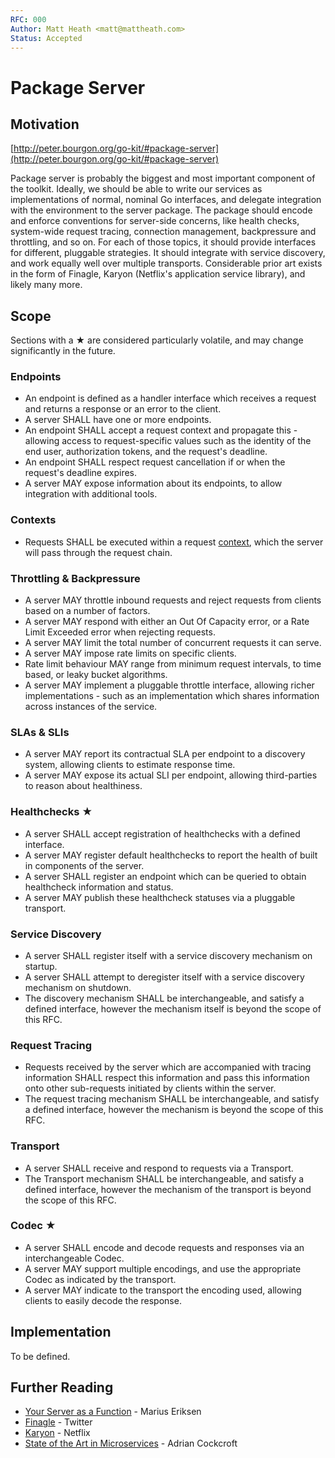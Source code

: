 ```yaml
---
RFC: 000
Author: Matt Heath <matt@mattheath.com>
Status: Accepted
---
```


# Package Server

## Motivation

[http://peter.bourgon.org/go-kit/#package-server](http://peter.bourgon.org/go-kit/#package-server)

Package server is probably the biggest and most important component of the toolkit. Ideally, we should be able to write our services as implementations of normal, nominal Go interfaces, and delegate integration with the environment to the server package. The package should encode and enforce conventions for server-side concerns, like health checks, system-wide request tracing, connection management, backpressure and throttling, and so on. For each of those topics, it should provide interfaces for different, pluggable strategies. It should integrate with service discovery, and work equally well over multiple transports. Considerable prior art exists in the form of Finagle, Karyon (Netflix's application service library), and likely many more.

## Scope

Sections with a ★ are considered particularly volatile, and may change significantly in the future.

### Endpoints

*   An endpoint is defined as a handler interface which receives a request and returns a response or an error to the client.
*   A server SHALL have one or more endpoints.
*   An endpoint SHALL accept a request context and propagate this - allowing access to request-specific values such as the identity of the end user, authorization tokens, and the request's deadline.
*   An endpoint SHALL respect request cancellation if or when the request's deadline expires.
*   A server MAY expose information about its endpoints, to allow integration with additional tools.

### Contexts

*   Requests SHALL be executed within a request [context](https://blog.golang.org/context), which the server will pass through the request chain.

### Throttling & Backpressure

*   A server MAY throttle inbound requests and reject requests from clients based on a number of factors.
*   A server MAY respond with either an Out Of Capacity error, or a Rate Limit Exceeded error when rejecting requests.
*   A server MAY limit the total number of concurrent requests it can serve.
*   A server MAY impose rate limits on specific clients.
*   Rate limit behaviour MAY range from minimum request intervals, to time based, or leaky bucket algorithms.
*   A server MAY implement a pluggable throttle interface, allowing richer implementations - such as an implementation which shares information across instances of the service.

### SLAs & SLIs

*   A server MAY report its contractual SLA per endpoint to a discovery system, allowing clients to estimate response time.
*	A server MAY expose its actual SLI per endpoint, allowing third-parties to reason about healthiness.

### Healthchecks ★

*   A server SHALL accept registration of healthchecks with a defined interface.
*   A server MAY register default healthchecks to report the health of built in components of the server.
*   A server SHALL register an endpoint which can be queried to obtain healthcheck information and status.
*   A server MAY publish these healthcheck statuses via a pluggable transport.

### Service Discovery

*   A server SHALL register itself with a service discovery mechanism on startup.
*   A server SHALL attempt to deregister itself with a service discovery mechanism on shutdown.
*   The discovery mechanism SHALL be interchangeable, and satisfy a defined interface, however the mechanism itself is beyond the scope of this RFC.

### Request Tracing

*   Requests received by the server which are accompanied with tracing information SHALL respect this information and pass this information onto other sub-requests initiated by clients within the server.
*   The request tracing mechanism SHALL be interchangeable, and satisfy a defined interface, however the mechanism is beyond the scope of this RFC.

### Transport

*   A server SHALL receive and respond to requests via a Transport.
*   The Transport mechanism SHALL be interchangeable, and satisfy a defined interface, however the mechanism of the transport is beyond the scope of this RFC.

### Codec ★

*   A server SHALL encode and decode requests and responses via an interchangeable Codec.
*   A server MAY support multiple encodings, and use the appropriate Codec as indicated by the transport.
*   A server MAY indicate to the transport the encoding used, allowing clients to easily decode the response.

## Implementation

To be defined.

## Further Reading

*	[Your Server as a Function](http://monkey.org/~marius/funsrv.pdf) - Marius Eriksen
*	[Finagle](https://twitter.github.io/finagle/) - Twitter
*	[Karyon](https://github.com/Netflix/karyon) - Netflix
*	[State of the Art in Microservices](https://www.slideshare.net/adriancockcroft/dockercon-state-of-the-art-in-microservices) - Adrian Cockcroft
